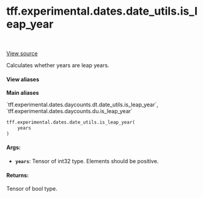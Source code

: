 <div itemscope itemtype="http://developers.google.com/ReferenceObject">
<meta itemprop="name" content="tff.experimental.dates.date_utils.is_leap_year" />
<meta itemprop="path" content="Stable" />
</div>

# tff.experimental.dates.date_utils.is_leap_year

<!-- Insert buttons and diff -->

<table class="tfo-notebook-buttons tfo-api" align="left">
</table>

<a target="_blank" href="https://github.com/google/tf-quant-finance/blob/master/tf_quant_finance/experimental/dates/date_utils.py">View source</a>



Calculates whether years are leap years.

<section class="expandable">
  <h4 class="showalways">View aliases</h4>
  <p>
<b>Main aliases</b>
<p>`tff.experimental.dates.daycounts.dt.date_utils.is_leap_year`, `tff.experimental.dates.daycounts.du.is_leap_year`</p>
</p>
</section>

```python
tff.experimental.dates.date_utils.is_leap_year(
    years
)
```



<!-- Placeholder for "Used in" -->


#### Args:


* <b>`years`</b>: Tensor of int32 type. Elements should be positive.


#### Returns:

Tensor of bool type.
